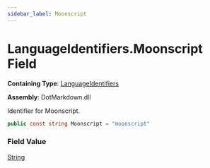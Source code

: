 ```yaml
---
sidebar_label: Moonscript
---
```


# LanguageIdentifiers\.Moonscript Field

**Containing Type**: [LanguageIdentifiers](../index.md)

**Assembly**: DotMarkdown\.dll

  
Identifier for Moonscript\.

```csharp
public const string Moonscript = "moonscript"
```

### Field Value

[String](https://docs.microsoft.com/en-us/dotnet/api/system.string)

